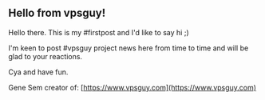 ## Hello from vpsguy!

Hello there.
This is my #firstpost and I'd like to say hi ;)

I'm keen to post #vpsguy project news here from time to time and will be glad to your reactions.

Cya and have fun.

Gene Sem
creator of:   [https://www.vpsguy.com](https://www.vpsguy.com) 



